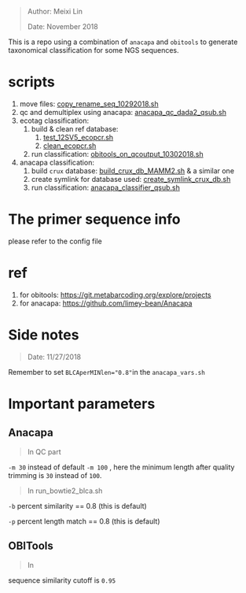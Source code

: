 > Author: Meixi Lin 
>
> Date: November 2018
> 

This is a repo using a combination of `anacapa` and `obitools` to generate taxonomical classification for some NGS sequences. 

# scripts 

1. move files: [copy_rename_seq_10292018.sh](scripts/copy_rename_seq_10292018.sh)
2. qc and demultiplex using anacapa: [anacapa_qc_dada2_qsub.sh](scripts/anacapa_qc_dada2_qsub.sh)
3. ecotag classification: 
   1.  build & clean ref database: 
       1.  [test_12SV5_ecopcr.sh](scripts/test_12SV5_ecopcr.sh) 
       2.  [clean_ecopcr.sh](scripts/clean_ecopcr.sh)
   2.  run classification: [obitools_on_qcoutput_10302018.sh](scripts/obitools_on_qcoutput_10302018.sh)
4. anacapa classification: 
   1. build `crux` database: [build_crux_db_MAMM2.sh](scripts/build_crux_db_MAMM2.sh) & a similar one 
   2. create symlink for database used: [create_symlink_crux_db.sh](scripts/create_symlink_crux_db.sh)
   3. run classification: [anacapa_classifier_qsub.sh](scripts/anacapa_classifier_qsub.sh) 

# The primer sequence info

please refer to the config file

# ref

1. for obitools: https://git.metabarcoding.org/explore/projects
2. for anacapa: https://github.com/limey-bean/Anacapa

# Side notes

> Date: 11/27/2018

Remember to set `BLCAperMINlen="0.8"`in the `anacapa_vars.sh`

# Important parameters

## Anacapa 

> In QC part

`-m 30` instead of default `-m 100` , here the minimum length after quality trimming is `30` instead of `100`. 

> In run_bowtie2_blca.sh

`-b` percent similarity == 0.8 (this is default)

`-p` percent length match == 0.8 (this is default)

## OBITools 

> In 

sequence similarity cutoff is `0.95`



